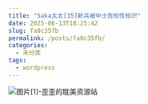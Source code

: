 ```yaml
---
title: "Saka太太[35]新兵被中士告知性知识"
date: 2025-06-13T18:25:42
slug: fa0c35fb
permalink: /posts/fa0c35fb/
categories:
  - 未分类
tags:
  - wordpress
---
```


![图片[1]-歪歪的耽美资源站](/images/wp/fa0c35fb-a3c46a22.jpg)
